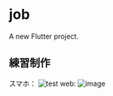 # job
A new Flutter project.
## 練習制作
スマホ：
![test](https://github.com/282207134/job/assets/83965106/8fc15c3f-ad46-4534-9ce9-932783fa21fe)
web:
![image](https://github.com/282207134/job/assets/83965106/e4507ef1-a1dd-4113-a0d3-17c9ec40e7d1)

